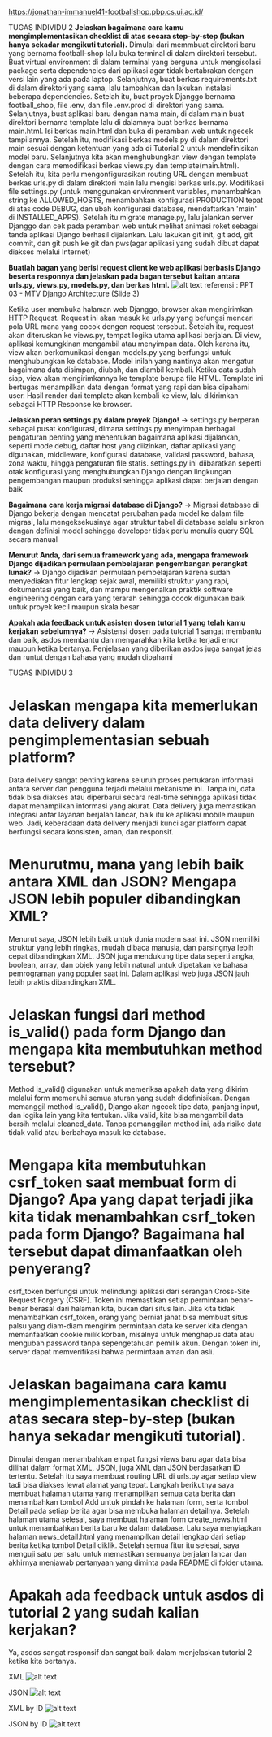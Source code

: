 https://jonathan-immanuel41-footballshop.pbp.cs.ui.ac.id/

TUGAS INDIVIDU 2
**Jelaskan bagaimana cara kamu mengimplementasikan checklist di atas secara step-by-step (bukan hanya sekadar mengikuti tutorial).**
Dimulai dari memmbuat direktori baru yang bernama football-shop lalu buka terminal di dalam direktori tersebut. Buat virtual environment di dalam terminal yang berguna untuk mengisolasi package serta dependencies dari aplikasi agar tidak bertabrakan dengan versi lain yang ada pada laptop. Selanjutnya, buat berkas requirements.txt di dalam direktori yang sama, lalu tambahkan dan lakukan instalasi beberapa dependencies. Setelah itu, buat proyek Djanggo bernama football_shop, file .env, dan file .env.prod di direktori yang sama. Selanjutnya, buat aplikasi baru dengan nama main, di dalam main buat direktori bernama template lalu di dalamnya buat berkas bernama main.html. Isi berkas main.html dan buka di peramban web untuk ngecek tampilannya. Setelah itu, modifikasi berkas models.py di dalam direktori main sesuai dengan ketentuan yang ada di Tutorial 2 untuk mendefinisikan model baru. Selanjutnya kita akan menghubungkan view dengan template dengan cara memodifikasi berkas views.py dan template(main.html). Setelah itu, kita perlu mengonfigurasikan routing URL dengan membuat berkas urls.py di dalam direktori main lalu mengisi berkas urls.py. Modifikasi file settings.py (untuk menggunakan environment variables, menambahkan string ke ALLOWED_HOSTS, menambahkan konfigurasi PRODUCTION tepat di atas code DEBUG, dan ubah konfigurasi database, mendaftarkan 'main' di INSTALLED_APPS). 
Setelah itu migrate manage.py, lalu jalankan server Djanggo dan cek pada peramban web untuk melihat animasi roket sebagai tanda aplikasi Django berhasil dijalankan. Lalu lakukan git init, git add, git commit, dan git push ke git dan pws(agar aplikasi yang sudah dibuat dapat diakses melalui Internet)



**Buatlah bagan yang berisi request client ke web aplikasi berbasis Django beserta responnya dan jelaskan pada bagan tersebut kaitan antara urls.py, views.py, models.py, dan berkas html.**
![alt text](image.png)
referensi : PPT 03 - MTV Django Architecture (Slide 3)

Ketika user membuka halaman web Djanggo, browser akan mengirimkan HTTP Request. Request ini akan masuk ke urls.py yang befungsi mencari pola URL mana yang cocok dengen request tersebut. Setelah itu, request akan diteruskan ke views.py, tempat logika utama aplikasi berjalan. Di view, aplikasi kemungkinan mengambil atau menyimpan data. Oleh karena itu, view akan berkomunikasi dengan models.py yang berfungsi untuk menghubungkan ke database. Model inilah yang nantinya akan mengatur bagaimana data disimpan, diubah, dan diambil kembali. Ketika data sudah siap, view akan mengirimkannya ke template berupa file HTML. Template ini bertugas menampilkan data dengan format yang rapi dan bisa dipahami user. Hasil render dari template akan kembali ke view, lalu dikirimkan sebagai HTTP Response ke browser.

    

**Jelaskan peran settings.py dalam proyek Django!**
-> settings.py berperan sebagai pusat konfigurasi, dimana settings.py menyimpan berbagai pengaturan penting yang menentukan bagaimana aplikasi dijalankan, seperti mode debug, daftar host yang diizinkan, daftar aplikasi yang digunakan, middleware, konfigurasi database, validasi password, bahasa, zona waktu, hingga pengaturan file statis. settings.py ini diibaratkan seperti otak konfigurasi yang menghubungkan Django dengan lingkungan pengembangan maupun produksi sehingga aplikasi dapat berjalan dengan baik

**Bagaimana cara kerja migrasi database di Django?**
-> Migrasi database di Django bekerja dengan mencatat perubahan pada model ke dalam file migrasi, lalu mengeksekusinya agar struktur tabel di database selalu sinkron dengan definisi model sehingga developer tidak perlu menulis query SQL secara manual

**Menurut Anda, dari semua framework yang ada, mengapa framework Django dijadikan permulaan pembelajaran pengembangan perangkat lunak?**
-> Django dijadikan permulaan pembelajaran karena sudah menyediakan fitur lengkap sejak awal, memiliki struktur yang rapi, dokumentasi yang baik, dan mampu mengenalkan praktik software engineering dengan cara yang terarah sehingga cocok digunakan baik untuk proyek kecil maupun skala besar

**Apakah ada feedback untuk asisten dosen tutorial 1 yang telah kamu kerjakan sebelumnya?**
-> Asistensi dosen pada tutorial 1 sangat membantu dan baik, asdos membantu dan mengarahkan kita ketika terjadi error maupun ketika bertanya. Penjelasan yang diberikan asdos juga sangat jelas dan runtut dengan bahasa yang mudah dipahami


TUGAS INDIVIDU 3
# Jelaskan mengapa kita memerlukan data delivery dalam pengimplementasian sebuah platform?
Data delivery sangat penting karena seluruh proses pertukaran informasi antara server dan pengguna terjadi melalui mekanisme ini. Tanpa ini, data tidak bisa diakses atau diperbarui secara real-time sehingga aplikasi tidak dapat menampilkan informasi yang akurat. Data delivery juga memastikan integrasi antar layanan berjalan lancar, baik itu ke aplikasi mobile maupun web. Jadi, keberadaan data delivery menjadi kunci agar platform dapat berfungsi secara konsisten, aman, dan responsif.

# Menurutmu, mana yang lebih baik antara XML dan JSON? Mengapa JSON lebih populer dibandingkan XML?
Menurut saya, JSON lebih baik untuk dunia modern saat ini. JSON memiliki struktur yang lebih ringkas, mudah dibaca manusia, dan parsingnya lebih cepat dibandingkan XML. JSON juga mendukung tipe data seperti angka, boolean, array, dan objek yang lebih natural untuk dipetakan ke bahasa pemrograman yang populer saat ini. Dalam aplikasi web juga JSON jauh lebih praktis dibandingkan XML.

# Jelaskan fungsi dari method is_valid() pada form Django dan mengapa kita membutuhkan method tersebut?
Method is_valid() digunakan untuk memeriksa apakah data yang dikirim melalui form memenuhi semua aturan yang sudah didefinisikan. Dengan memanggil method is_valid(), Django akan ngecek tipe data, panjang input, dan logika lain yang kita tentukan. Jika valid, kita bisa mengambil data bersih melalui cleaned_data. Tanpa pemanggilan method ini, ada risiko data tidak valid atau berbahaya masuk ke database.

# Mengapa kita membutuhkan csrf_token saat membuat form di Django? Apa yang dapat terjadi jika kita tidak menambahkan csrf_token pada form Django? Bagaimana hal tersebut dapat dimanfaatkan oleh penyerang?
csrf_token berfungsi untuk melindungi aplikasi dari serangan Cross-Site Request Forgery (CSRF). Token ini memastikan setiap permintaan benar-benar berasal dari halaman kita, bukan dari situs lain. Jika kita tidak menambahkan csrf_token, orang yang berniat jahat bisa membuat situs palsu yang diam-diam mengirim permintaan data ke server kita dengan memanfaatkan cookie milik korban, misalnya untuk menghapus data atau mengubah password tanpa sepengetahuan pemilik akun. Dengan token ini, server dapat memverifikasi bahwa permintaan aman dan asli.

# Jelaskan bagaimana cara kamu mengimplementasikan checklist di atas secara step-by-step (bukan hanya sekadar mengikuti tutorial).
Dimulai dengan menambahkan empat fungsi views baru agar data bisa dilihat dalam format XML, JSON, juga XML dan JSON berdasarkan ID tertentu. Setelah itu saya membuat routing URL di urls.py agar setiap view tadi bisa diakses lewat alamat yang tepat. Langkah berikutnya saya membuat halaman utama yang menampilkan semua data berita dan menambahkan tombol Add untuk pindah ke halaman form, serta tombol Detail pada setiap berita agar bisa membuka halaman detailnya. Setelah halaman utama selesai, saya membuat halaman form create_news.html untuk menambahkan berita baru ke dalam database. Lalu saya menyiapkan halaman news_detail.html yang menampilkan detail lengkap dari setiap berita ketika tombol Detail diklik. Setelah semua fitur itu selesai, saya menguji satu per satu untuk memastikan semuanya berjalan lancar dan akhirnya menjawab pertanyaan yang diminta pada README di folder utama.

# Apakah ada feedback untuk asdos di tutorial 2 yang sudah kalian kerjakan?
Ya, asdos sangat responsif dan sangat baik dalam menjelaskan tutorial 2 ketika kita bertanya.


XML
![alt text](xml.png)

JSON
![alt text](json.png)

XML by ID
![alt text](xmlbyid.png)

JSON by ID
![alt text](jsonbyid.png)
